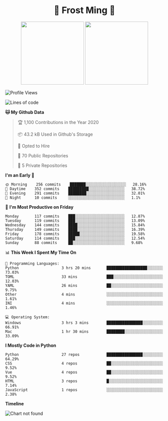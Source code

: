 <h1 align="center">🦄 Frost Ming 🐍</h1>

<p align="center">
  <img height="200" src="https://github-readme-stats.vercel.app/api?username=frostming&show_icons=true&theme=dracula&include_all_commits=true" />
  <img height="200" src="https://github-readme-stats.vercel.app/api/top-langs/?username=frostming&theme=dracula&show_icons=true" />
</p>

<!--START_SECTION:waka-->
![Profile Views](http://img.shields.io/badge/Profile%20Views-8-blue)

![Lines of code](https://img.shields.io/badge/From%20Hello%20World%20I%27ve%20Written-12.2%20million%20lines%20of%20code-blue)

**🐱 My Github Data** 

> 🏆 1,100 Contributions in the Year 2020
 > 
> 📦 43.2 kB Used in Github's Storage 
 > 
> 💼 Opted to Hire
 > 
> 📜 70 Public Repositories
 > 
> 🔑 5 Private Repositories 

**I'm an Early 🐤** 

```text
🌞 Morning    256 commits    ███████░░░░░░░░░░░░░░░░░░   28.16% 
🌆 Daytime    352 commits    █████████░░░░░░░░░░░░░░░░   38.72% 
🌃 Evening    291 commits    ████████░░░░░░░░░░░░░░░░░   32.01% 
🌙 Night      10 commits     ░░░░░░░░░░░░░░░░░░░░░░░░░   1.1%

```
📅 **I'm Most Productive on Friday** 

```text
Monday       117 commits    ███░░░░░░░░░░░░░░░░░░░░░░   12.87% 
Tuesday      119 commits    ███░░░░░░░░░░░░░░░░░░░░░░   13.09% 
Wednesday    144 commits    ████░░░░░░░░░░░░░░░░░░░░░   15.84% 
Thursday     149 commits    ████░░░░░░░░░░░░░░░░░░░░░   16.39% 
Friday       178 commits    █████░░░░░░░░░░░░░░░░░░░░   19.58% 
Saturday     114 commits    ███░░░░░░░░░░░░░░░░░░░░░░   12.54% 
Sunday       88 commits     ██░░░░░░░░░░░░░░░░░░░░░░░   9.68%

```


📊 **This Week I Spent My Time On** 

```text
💬 Programming Languages: 
Python                   3 hrs 20 mins       ██████████████████░░░░░░░   73.03% 
TOML                     33 mins             ███░░░░░░░░░░░░░░░░░░░░░░   12.03% 
YAML                     26 mins             ██░░░░░░░░░░░░░░░░░░░░░░░   9.75% 
Other                    4 mins              ░░░░░░░░░░░░░░░░░░░░░░░░░   1.61% 
INI                      4 mins              ░░░░░░░░░░░░░░░░░░░░░░░░░   1.46%

💻 Operating System: 
Windows                  3 hrs 3 mins        ████████████████░░░░░░░░░   66.91% 
Mac                      1 hr 30 mins        ████████░░░░░░░░░░░░░░░░░   33.09%

```

**I Mostly Code in Python** 

```text
Python                   27 repos            ████████████████░░░░░░░░░   64.29% 
CSS                      4 repos             ██░░░░░░░░░░░░░░░░░░░░░░░   9.52% 
Vue                      4 repos             ██░░░░░░░░░░░░░░░░░░░░░░░   9.52% 
HTML                     3 repos             █░░░░░░░░░░░░░░░░░░░░░░░░   7.14% 
JavaScript               1 repos             ░░░░░░░░░░░░░░░░░░░░░░░░░   2.38%

```


**Timeline**

![Chart not found](https://github.com/frostming/frostming/blob/master/charts/bar_graph.png) 


<!--END_SECTION:waka-->
